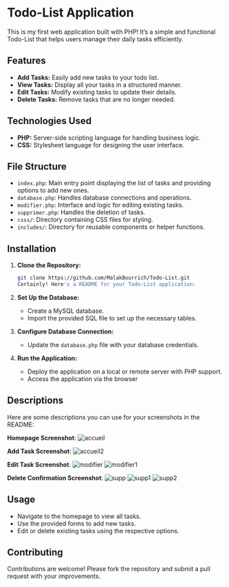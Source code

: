 # Todo-List Application

This is my first web application built with PHP! It’s a simple and functional Todo-List that helps users manage their daily tasks efficiently.

## Features

- **Add Tasks:** Easily add new tasks to your todo list.
- **View Tasks:** Display all your tasks in a structured manner.
- **Edit Tasks:** Modify existing tasks to update their details.
- **Delete Tasks:** Remove tasks that are no longer needed.

## Technologies Used

- **PHP:** Server-side scripting language for handling business logic.
- **CSS:** Stylesheet language for designing the user interface.

## File Structure

- `index.php`: Main entry point displaying the list of tasks and providing options to add new ones.
- `database.php`: Handles database connections and operations.
- `modifier.php`: Interface and logic for editing existing tasks.
- `supprimer.php`: Handles the deletion of tasks.
- `csss/`: Directory containing CSS files for styling.
- `includes/`: Directory for reusable components or helper functions.

## Installation

1. **Clone the Repository:**
   ```bash
   git clone https://github.com/MalakBourrich/Todo-List.git
   Certainly! Here's a README for your Todo-List application:


2. **Set Up the Database:**
   - Create a MySQL database.
   - Import the provided SQL file to set up the necessary tables.

3. **Configure Database Connection:**
   - Update the `database.php` file with your database credentials.

4. **Run the Application:**
   - Deploy the application on a local or remote server with PHP support.
   - Access the application via the browser
## Descriptions
Here are some descriptions you can use for your screenshots in the README:

**Homepage Screenshot**:
![accueil](https://github.com/user-attachments/assets/3b3d9b28-fdba-43e0-8de8-c1015cdb25be)


**Add Task Screenshot**:
![accueil2](https://github.com/user-attachments/assets/51a45d90-e25d-4e15-a887-692370bdbea1)


**Edit Task Screenshot**:
![modifier](https://github.com/user-attachments/assets/07a3e257-6648-4867-a2a1-4e54193beab3)
![modifier1](https://github.com/user-attachments/assets/8da8d240-849d-46fe-bb71-157dc1230753)


**Delete Confirmation Screenshot**:
![supp](https://github.com/user-attachments/assets/4d80037c-edc8-4410-931a-ef60f1c1c5c7)
![supp1](https://github.com/user-attachments/assets/83583135-4af8-485f-9019-aa737e644445)
![supp2](https://github.com/user-attachments/assets/068c60e4-3ba1-4d99-9889-c493da822ba1)



## Usage

- Navigate to the homepage to view all tasks.
- Use the provided forms to add new tasks.
- Edit or delete existing tasks using the respective options.

## Contributing

Contributions are welcome! Please fork the repository and submit a pull request with your improvements.


